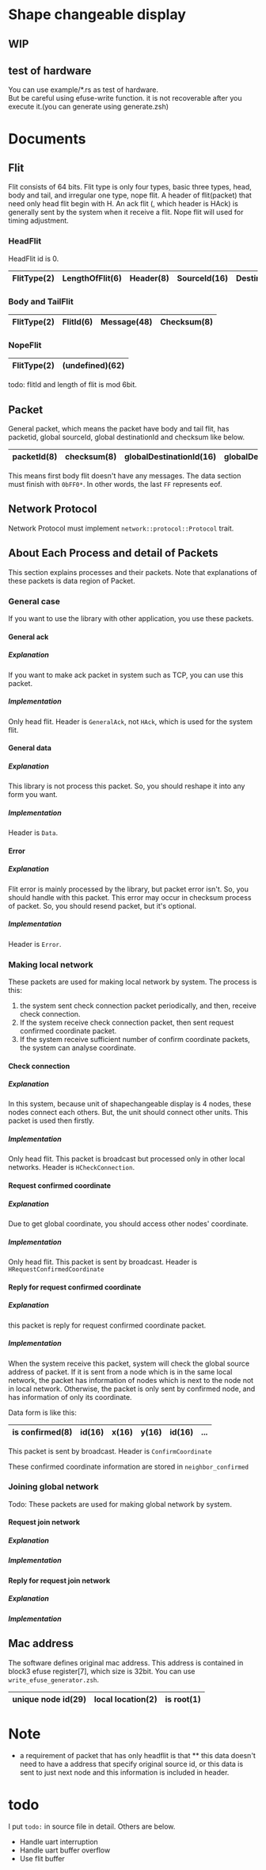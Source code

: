 # Shape changeable display

## WIP

## test of hardware
You can use example/\*.rs as test of hardware.  
But be careful using efuse-write function. it is not recoverable after you execute it.(you can generate using generate.zsh)
<!-- But you should not use efuse.rs before  -->

# Documents
## Flit
Flit consists of 64 bits. Flit type is only four types, basic three types, head, body and tail, and irregular one type, nope flit.
A header of flit(packet) that need only head flit begin with H.
An ack flit (, which header is HAck) is generally sent by the system when it receive a flit.
Nope flit will used for timing adjustment.  

### HeadFlit
HeadFlit id is 0.

FlitType(2) | LengthOfFlit(6) | Header(8) | SourceId(16) | DestinationId(16) | PacketId(8) | Checksum(8)
:--:|:--:|:--:|:--:|:--:|:--:|:--:
### Body and TailFlit

FlitType(2) | FlitId(6) | Message(48) | Checksum(8)
:--:|:--:|:--:|:--:
### NopeFlit

 FlitType(2) | (undefined)(62) 
:--:|:--:

todo: flitId and length of flit is mod 6bit.

## Packet
General packet, which means the packet have body and tail flit, has packetid, global sourceId, global destinationId and checksum like below.

 packetId(8) | checksum(8) | globalDestinationId(16) | globalDestinationId(16) | data(...)
:--:|:--:|:--:|:--:|:--:

This means first body flit doesn't have any messages.
The data section must finish with `0bFF0*`. In other words, the last `FF` represents eof.

## Network Protocol
Network Protocol must implement `network::protocol::Protocol` trait.

## About Each Process and detail of Packets
This section explains processes and their packets.
Note that explanations of these packets is data region of Packet.

### General case
If you want to use the library with other application, you use these packets.

#### General ack
##### Explanation
If you want to make ack packet in system such as TCP, you can use this packet.
##### Implementation
Only head flit. 
Header is `GeneralAck`, not `HAck`, which is used for the system flit.

#### General data
##### Explanation
This library is not process this packet.
So, you should reshape it into any form you want.
##### Implementation
Header is `Data`.

#### Error
##### Explanation
Flit error is mainly processed by the library, but packet error isn't.
So, you should handle with this packet.
This error may occur in checksum process of packet. 
So, you should resend packet, but it's optional.
##### Implementation
Header is `Error`.

### Making local network
These packets are used for making local network by system.
The process is this:
1. the system sent check connection packet periodically, and then, receive check connection.
2. If the system receive check connection packet, then sent request confirmed coordinate packet.
3. If the system receive sufficient number of confirm coordinate packets, the system can analyse coordinate.

#### Check connection
##### Explanation
In this system, because unit of shapechangeable display is 4 nodes, these nodes connect each others. But, the unit should connect other units. This packet is used then firstly. 
##### Implementation
Only head flit. This packet is broadcast but processed only in other local networks.
Header is `HCheckConnection`.

#### Request confirmed coordinate
##### Explanation
Due to get global coordinate, you should access other nodes' coordinate.
##### Implementation
Only head flit. This packet is sent by broadcast.
Header is `HRequestConfirmedCoordinate`

#### Reply for request confirmed coordinate
##### Explanation
this packet is reply for request confirmed coordinate packet.

##### Implementation
When the system receive this packet, system will check the global source address of packet. 
If it is sent from a node which is in the same local network, the packet has information of nodes which is next to the node not in local network. Otherwise, the packet is only sent by confirmed node, and has information of only its coordinate.

Data form is like this:

is confirmed(8) | id(16) | x(16) | y(16) | id(16) | ...
:--:|:--:|:--:|:--:|:--:|:--:

This packet is sent by broadcast.
Header is `ConfirmCoordinate`

These confirmed coordinate information are stored in `neighbor_confirmed`

### Joining global network
Todo: These packets are used for making global network by system.

#### Request join network
##### Explanation
##### Implementation

#### Reply for request join network
##### Explanation
##### Implementation

## Mac address
The software defines original mac address. This address is contained in block3 efuse register[7], which size is 32bit.
You can use `write_efuse_generator.zsh`.

unique node id(29) | local location(2) | is root(1)
:--:|:--:|:--:

# Note
* a requirement of packet that has only headflit is that
** this data doesn't need to have a address that specify original source id, or this data is sent to just next node and this information is included in header.

# todo
I put `todo:` in source file in detail. Others are below.
* Handle uart interruption
* Handle uart buffer overflow 
* Use flit buffer
